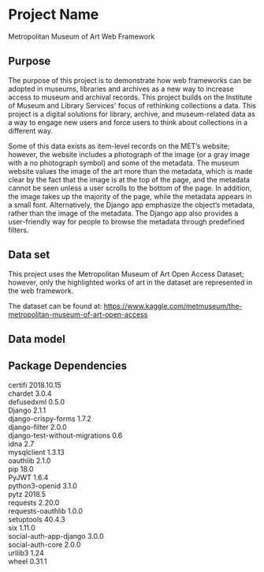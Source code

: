 # Project Name
Metropolitan Museum of Art Web Framework

## Purpose
The purpose of this project is to demonstrate how web frameworks can be adopted in museums, libraries and archives as a new way to increase access to museum and archival records. This project builds on the Institute of Museum and Library Services' focus of rethinking collections a data. This project is a digital solutions for library, archive, and museum-related data as a way to engage new users and force users to think about collections in a different way. 

Some of this data exists as item-level records on the MET’s website; however, the website includes a photograph of the image (or a gray image with a no photograph symbol) and some of the metadata.  The museum website values the image of the art more than the metadata, which is made clear by the fact that the image is at the top of the page, and the metadata cannot be seen unless a user scrolls to the bottom of the page. In addition, the image takes up the majority of the page, while the metadata appears in a small font. Alternatively, the Django app emphasize the object’s metadata, rather than the image of the metadata. The Django app also provides a user-friendly way for people to browse the metadata through predefined filters. 

## Data set
This project uses the Metropolitan Museum of Art Open Access Dataset; however, only the highlighted works of art in the dataset are represented in the web framework.  

The dataset can be found at: 
https://www.kaggle.com/metmuseum/the-metropolitan-museum-of-art-open-access 

## Data model

## Package Dependencies

certifi                        2018.10.15  
chardet                        3.0.4  
defusedxml                     0.5.0  
Django                         2.1.1  
django-crispy-forms            1.7.2  
django-filter                  2.0.0  
django-test-without-migrations 0.6  
idna                           2.7  
mysqlclient                    1.3.13  
oauthlib                       2.1.0  
pip                            18.0  
PyJWT                          1.6.4  
python3-openid                 3.1.0  
pytz                           2018.5  
requests                       2.20.0  
requests-oauthlib              1.0.0  
setuptools                     40.4.3  
six                            1.11.0  
social-auth-app-django         3.0.0  
social-auth-core               2.0.0  
urllib3                        1.24  
wheel                          0.31.1  